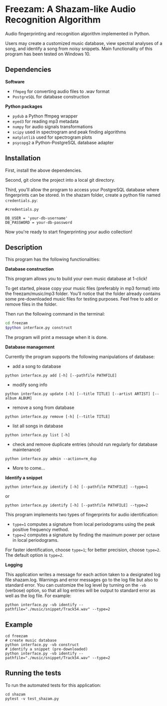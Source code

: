 # Freezam: A Shazam-like Audio Recognition Algorithm

Audio fingerprinting and recognition algorithm implemented in Python. 

Users may create a customized music database, view spectral analyses of a song, and identify a song from noisy snippets. Main functionality of this program has been tested on Windows 10.


## Dependencies

**Software**
- `ffmpeg` for converting audio files to .wav format
- `PostgreSQL` for database construction

**Python packages**
- `pydub` a Python ffmpeg wrapper
- `eyed3` for reading mp3 metadata
- `numpy` for audio signals transformations
- `scipy` used in spectrogram and peak finding algorithms
- `matplotlib` used for spectrogram plots
- `psycopg2` a Python-PostgreSQL database adapter


## Installation

First, install the above dependencies.

Second, git clone the project into a local git directory.

Third, you'll allow the program to access your PostgreSQL database where fingerprints can be stored. In the shazam folder, create a python file named `credentials.py`:

```
#credentials.py

DB_USER = 'your-db-username'
DB_PASSWORD = your-db-password
```

Now you're ready to start fingerprinting your audio collection!


## Description

This program has the following functionalities:

**Database construction**

This program allows you to build your own music database at 1-click! 
 
To get started, please copy your music files (preferably in mp3 format) into the freezam/music/mp3 folder. You'll notice that the folder already contains some pre-downloaded music files for testing purposes. Feel free to add or remove files in the folder. 

Then run the following command in the terminal:

```bash
cd freezam
$python interface.py construct
```

The program will print a message when it is done.

**Database management**

Currently the program supports the following manipulations of database:

- add a song to database

```
python interface.py add [-h] [--pathfile PATHFILE]
```

- modify song info

```
python interface.py update [-h] [--title TITLE] [--artist ARTIST] [--album ALBUM]
```

- remove a song from database

```
python interface.py remove [-h] [--title TITLE]
```

- list all songs in database

```
python interface.py list [-h]
```

- check and remove duplicate entries (should run regularly for database maintenance)

```
python interface.py admin --action=rm_dup
```

- More to come...

**Identify a snippet**

```
python interface.py identify [-h] [--pathfile PATHFILE] --type=1
```
or
```
python interface.py identify [-h] [--pathfile PATHFILE] --type=2
```

This program implements two types of fingerprints for audio identification:

- `type=1` computes a signature from local periodograms using the peak positive frequency method.
- `type=2` computes a signature by finding the maximum power per octave in local periodograms.

For faster identification, choose `type=1`; for better precision, choose `type=2`. The default option is `type=2`.

**Logging**

This application writes a message for each action taken to a designated log file shazam.log. Warnings and error messages go to the log file but also to standard error. You can customize the log level by turning on the `-vb` (verbose) option, so that all log entries will be output to standard error as well as the log file. For example:

```
python interface.py -vb identify --pathfile="./music/snippet/Track54.wav" --type=2
```


## Example

```
cd freezam
# create music database
python interface.py -vb construct
# identify a snippet (pre-downloaded)
python interface.py -vb identify --pathfile="./music/snippet/Track54.wav" --type=2
```


## Running the tests

To run the automated tests for this application:

```
cd shazam
pytest -v test_shazam.py
```

